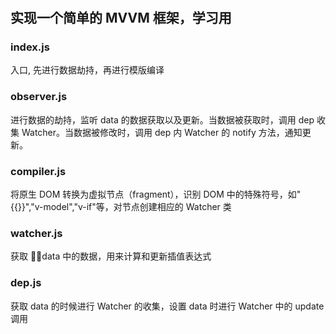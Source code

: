 #

## 实现一个简单的 MVVM 框架，学习用

### index.js

入口, 先进行数据劫持，再进行模版编译

### observer.js

进行数据的劫持，监听 data 的数据获取以及更新。当数据被获取时，调用 dep 收集 Watcher。当数据被修改时，调用 dep 内 Watcher 的 notify 方法，通知更新。

### compiler.js

将原生 DOM 转换为虚拟节点（fragment），识别 DOM 中的特殊符号，如"{{}}","v-model","v-if"等，对节点创建相应的 Watcher 类

### watcher.js

获取 data 中的数据，用来计算和更新插值表达式

### dep.js

获取 data 的时候进行 Watcher 的收集，设置 data 时进行 Watcher 中的 update 调用
